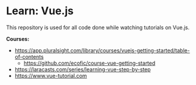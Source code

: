 # Learn: Vue.js

This repository is used for all code done
while watching tutorials on Vue.js.

**Courses:**
* https://app.pluralsight.com/library/courses/vuejs-getting-started/table-of-contents
	* https://github.com/ecofic/course-vue-getting-started
* https://laracasts.com/series/learning-vue-step-by-step
* https://www.vue-tutorial.com




